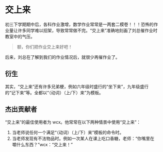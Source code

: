 # 交上来

初三下学期期中后，各科作业激增，数学作业常常是一两套二模卷！！！恐怖的作业量让许多同学难以招架，导致常常做不完。“交上来”准确地刻画了刘总催作业时教室中的气压。
> 额，你们把作业交上来好吧！

后来，刘总在了解到我们的作业情况后，就很少再催作业了。

## 衍生
其实，“交上来”还有许多兄弟梗，例如六年级时盛行的“坐下来”，九年级盛行的“记下来”等。全都以“（动词）（上/下）来”为模板。

## 杰出贡献者
“交上来”的最佳使用者为 wcx。他常常在以下两种情景中使用“交上来”：

1. 当老师说任何一个满足“（动词）（上/下）来”模板的命令时。
2. 当老师发现有不法物品时。例如一次某人在课上吃口香糖，老师：“你嘴里在嚼什么东西？”wcx：“交上来！”
